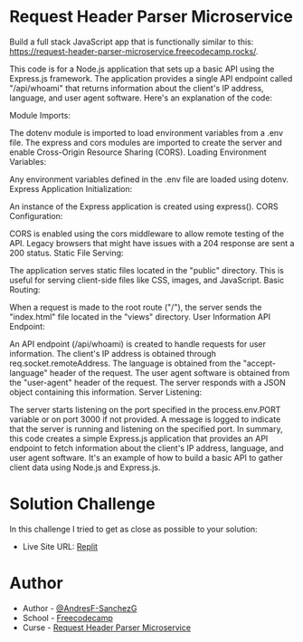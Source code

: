 # Request Header Parser Microservice

Build a full stack JavaScript app that is functionally similar to this: https://request-header-parser-microservice.freecodecamp.rocks/. 

This code is for a Node.js application that sets up a basic API using the Express.js framework. The application provides a single API endpoint called "/api/whoami" that returns information about the client's IP address, language, and user agent software. Here's an explanation of the code:

Module Imports:

The dotenv module is imported to load environment variables from a .env file.
The express and cors modules are imported to create the server and enable Cross-Origin Resource Sharing (CORS).
Loading Environment Variables:

Any environment variables defined in the .env file are loaded using dotenv.
Express Application Initialization:

An instance of the Express application is created using express().
CORS Configuration:

CORS is enabled using the cors middleware to allow remote testing of the API.
Legacy browsers that might have issues with a 204 response are sent a 200 status.
Static File Serving:

The application serves static files located in the "public" directory. This is useful for serving client-side files like CSS, images, and JavaScript.
Basic Routing:

When a request is made to the root route ("/"), the server sends the "index.html" file located in the "views" directory.
User Information API Endpoint:

An API endpoint (/api/whoami) is created to handle requests for user information.
The client's IP address is obtained through req.socket.remoteAddress.
The language is obtained from the "accept-language" header of the request.
The user agent software is obtained from the "user-agent" header of the request.
The server responds with a JSON object containing this information.
Server Listening:

The server starts listening on the port specified in the process.env.PORT variable or on port 3000 if not provided.
A message is logged to indicate that the server is running and listening on the specified port.
In summary, this code creates a simple Express.js application that provides an API endpoint to fetch information about the client's IP address, language, and user agent software. It's an example of how to build a basic API to gather client data using Node.js and Express.js.

# Solution Challenge
In this challenge I tried to get as close as possible to your solution:
- Live Site URL: [Replit](https://replit.com/@AndresF-Sanchez/boilerplate-project-headerparser)

# Author

- Author - [@AndresF-SanchezG](https://github.com/AndresF-SanchezG)
- School - [Freecodecamp](https://www.freecodecamp.org/)
- Curse - [Request Header Parser Microservice](https://www.freecodecamp.org/learn/back-end-development-and-apis/back-end-development-and-apis-projects/request-header-parser-microservice)






